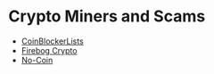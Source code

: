 # Crypto Miners and Scams
- [CoinBlockerLists](https://gitlab.com/ZeroDot1/CoinBlockerLists)
- [Firebog Crypto](https://v.firebog.net/hosts/Prigent-Crypto.txt)
- [No-Coin](https://github.com/hoshsadiq/adblock-nocoin-list)

